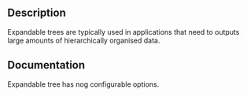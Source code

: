 ## Description

Expandable trees are typically used in applications that need to outputs
large amounts of hierarchically organised data.

## Documentation

Expandable tree has nog configurable options.